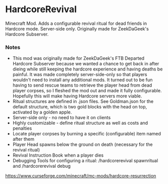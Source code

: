 # HardcoreRevival
Minecraft Mod. Adds a configurable revival ritual for dead friends in Hardcore mode. Server-side only. Originally made for ZeekDaGeek's Hardcore Subserver.

### Notes
- This mod was originally made for ZeekDaGeek's FTB Departed Hardcore Subserver because we wanted a chance to get back in after dieing while still keeping the hardcore experience and having deaths be painful. It was made completely server-side-only so that players wouldn't need to install any additional mods. It turned out to be fun having to send rescue teams to retrieve the player head from dead player corpses, so I fleshed the mod out and made it fully configurable. Hopefully this will make having Hardcore servers more viable.
- Ritual structures are defined in .json files. See Goldman.json for the default structure, which is two gold blocks with the head on top, activated by a golden apple.
- Server-side only - no need to have it on clients
- Highly customizable - define ritual structure as well as costs and penalties
- Locate player corpses by burning a specific (configurable) item named after them
- Player Head spawns below the ground on death (necessary for the revival ritual)
- Revival Instruction Book when a player dies
- Debugging Tools for configuring a ritual: /hardcorerevival spawnritual and /hardcorerevival debug

https://www.curseforge.com/minecraft/mc-mods/hardcore-resurrection
